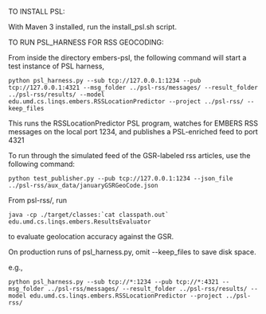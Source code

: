 


TO INSTALL PSL:

With Maven 3 installed, run the install_psl.sh script.

TO RUN PSL_HARNESS FOR RSS GEOCODING:

From inside the directory embers-psl, the following command will start a test instance of PSL harness, 

	python psl_harness.py --sub tcp://127.0.0.1:1234 --pub tcp://127.0.0.1:4321 --msg_folder ../psl-rss/messages/ --result_folder ../psl-rss/results/ --model edu.umd.cs.linqs.embers.RSSLocationPredictor --project ../psl-rss/ --keep_files

This runs the RSSLocationPredictor PSL program, watches for EMBERS RSS messages on the local port 1234, and publishes a PSL-enriched feed to port 4321

To run through the simulated feed of the GSR-labeled rss articles, use the following command:

	python test_publisher.py --pub tcp://127.0.0.1:1234 --json_file ../psl-rss/aux_data/januaryGSRGeoCode.json

From psl-rss/, run 

	java -cp ./target/classes:`cat classpath.out` edu.umd.cs.linqs.embers.ResultsEvaluator

to evaluate geolocation accuracy against the GSR.

On production runs of psl_harness.py, omit --keep_files to save disk space. 

e.g.,

	python psl_harness.py --sub tcp://*:1234 --pub tcp://*:4321 --msg_folder ../psl-rss/messages/ --result_folder ../psl-rss/results/ --model edu.umd.cs.linqs.embers.RSSLocationPredictor --project ../psl-rss/

